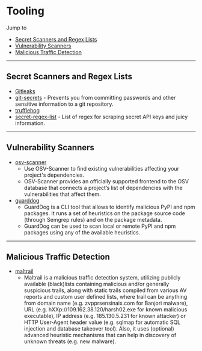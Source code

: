 # Tooling

Jump to
- [Secret Scanners and Regex Lists](#secret-scanners-and-regex-lists)
- [Vulnerability Scanners](#vulnerability-scanners)
- [Malicious Traffic Detection](#malicious-traffic-detection)


---
## Secret Scanners and Regex Lists

- [Gitleaks](https://github.com/gitleaks/gitleaks)
- [git-secrets](https://github.com/awslabs/git-secrets) - Prevents you from committing passwords and other sensitive information to a git repository.
- [trufflehog](https://github.com/trufflesecurity/trufflehog)
- [secret-regex-list](https://github.com/h33tlit/secret-regex-list) - List of regex for scraping secret API keys and juicy information.


---
## Vulnerability Scanners

- [osv-scanner](https://github.com/google/osv-scanner)
    - Use OSV-Scanner to find existing vulnerabilities affecting your project's dependencies.
    - OSV-Scanner provides an officially supported frontend to the OSV database that connects a project’s list of dependencies with the vulnerabilities that affect them.
- [guarddog](https://github.com/DataDog/guarddog)
    - GuardDog is a CLI tool that allows to identify malicious PyPI and npm packages. It runs a set of heuristics on the package source code (through Semgrep rules) and on the package metadata.
    - GuardDog can be used to scan local or remote PyPI and npm packages using any of the available heuristics.


---
## Malicious Traffic Detection

- [maltrail](https://github.com/stamparm/maltrail)
    - Maltrail is a malicious traffic detection system, utilizing publicly available (black)lists containing malicious and/or generally suspicious trails, along with static trails compiled from various AV reports and custom user defined lists, where trail can be anything from domain name (e.g. zvpprsensinaix.com for Banjori malware), URL (e.g. hXXp://109.162.38.120/harsh02.exe for known malicious executable), IP address (e.g. 185.130.5.231 for known attacker) or HTTP User-Agent header value (e.g. sqlmap for automatic SQL injection and database takeover tool). Also, it uses (optional) advanced heuristic mechanisms that can help in discovery of unknown threats (e.g. new malware).

